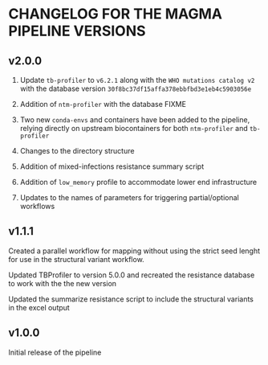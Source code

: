 # CHANGELOG FOR THE MAGMA PIPELINE VERSIONS

## v2.0.0

1. Update `tb-profiler` to `v6.2.1` along with the `WHO mutations catalog v2` with the database version `30f8bc37df15affa378ebbfbd3e1eb4c5903056e`
 
2. Addition of `ntm-profiler` with the database FIXME

3. Two new `conda-envs` and containers have been added to the pipeline, relying directly on upstream biocontainers for both `ntm-profiler` and `tb-profiler`

4. Changes to the directory structure

5. Addition of mixed-infections resistance summary script

6. Addition of `low_memory` profile to accommodate lower end infrastructure

7. Updates to the names of parameters for triggering partial/optional workflows


## v1.1.1

Created a parallel workflow for mapping without using the strict seed lenght for use in the structural variant workflow.

Updated TBProfiler to version 5.0.0 and recreated the resistance database to work with the the new version

Updated the summarize resistance script to include the structural variants in the excel output


## v1.0.0

Initial release of the pipeline
